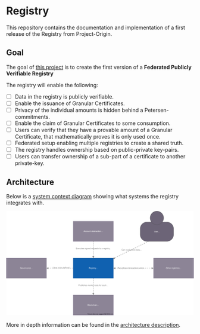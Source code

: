 # Registry

This repository contains the documentation and implementation of a first
release of the Registry from Project-Origin.

## Goal

The goal of [this project](https://github.com/orgs/project-origin/projects/1) is to create the first version of a **Federated Publicly Verifiable Registry**

The registry will enable the following:

- [ ] Data in the registry is publicly verifiable.
- [ ] Enable the issuance of Granular Certificates.
- [ ] Privacy of the individual amounts is hidden behind a Petersen-commitments.
- [ ] Enable the claim of Granular Certificates to some consumption.
- [ ] Users can verify that they have a provable amount of a Granular Certificate, that mathematically proves it is only used once.
- [ ] Federated setup enabling multiple registries to create a shared truth.
- [ ] The registry handles ownership based on public-private key-pairs.
- [ ] Users can transfer ownership of a sub-part of a certificate to another private-key.

## Architecture

Below is a [system context diagram](https://c4model.com/#SystemContextDiagram) showing what systems the registry integrates with.

![C4 system diagram](/doc/figures/system.drawio.svg)

More in depth information can be found in the [architecture description](doc/architecture.md).
